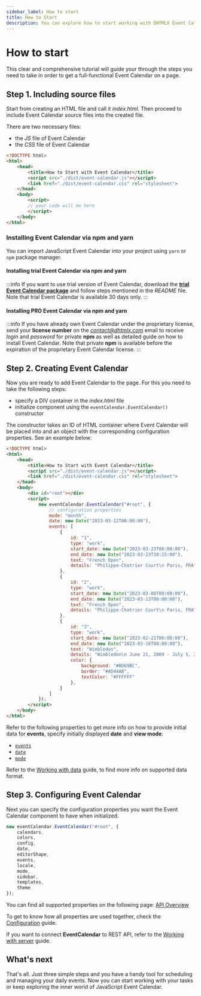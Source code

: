 ```yaml
---
sidebar_label: How to start
title: How to Start
description: You can explore how to start working with DHTMLX Event Calendar in the documentation of the DHTMLX JavaScript Event Calendar library. Browse developer guides and API reference, try out code examples and live demos, and download a free 30-day evaluation version of DHTMLX Event Calendar.
---
```


# How to start

This clear and comprehensive tutorial will guide your through the steps you need to take in order to get a full-functional Event Calendar on a page.

## Step 1. Including source files

Start from creating an HTML file and call it *index.html*. Then proceed to include Event Calendar source files into the created file.

There are two necessary files:

- the *JS* file of Event Calendar
- the *CSS* file of Event Calendar

~~~html {5-6} title="index.html"
<!DOCTYPE html>
<html>
    <head>
        <title>How to Start with Event Calendar</title>
        <script src="./dist/event-calendar.js"></script>   
        <link href="./dist/event-calendar.css" rel="stylesheet">
    </head>
    <body>
        <script>
        // your code will be here
        </script>
    </body>
</html>
~~~

### Installing Event Calendar via npm and yarn

You can import JavaScript Event Calendar into your project using `yarn` or `npm` package manager.

#### Installing trial Event Calendar via npm and yarn

:::info
If you want to use trial version of Event Calendar, download the [**trial Event Calendar package**](https://dhtmlx.com/docs/products/dhtmlxEventCalendar/download.shtml) and follow steps mentioned in the *README* file. Note that trial Event Calendar is available 30 days only.
:::

#### Installing PRO Event Calendar via npm and yarn

:::info
If you have already own Event Calendar under the proprietary license, send your **license number** on the *contact@dhtmlx.com* email to receive *login* and *password* for private **npm** as well as detailed guide on how to install Event Calendar. Note that private **npm** is available before the expiration of the proprietary Event Calendar license.
:::

## Step 2. Creating Event Calendar

Now you are ready to add Event Calendar to the page. For this you need to take the following steps:

- specify a DIV container in the *index.html* file
- initialize component using the `eventCalendar.EventCalendar()` constructor

The constructor takes an ID of HTML container where Event Calendar will be placed into and an object with the corresponding configuration properties. See an example below:

~~~html {9,11-46} title="index.html"
<!DOCTYPE html>
<html>
    <head>
        <title>How to Start with Event Calendar</title>
        <script src="./dist/event-calendar.js"></script>   
        <link href="./dist/event-calendar.css" rel="stylesheet">  
    </head>
    <body>
        <div id="root"></div>
        <script>
            new eventCalendar.EventCalendar("#root", {
                // configuration properties
                mode: "month",
                date: new Date("2023-03-12T00:00:00"),
                events: [
                    {
                        id: "1",
                        type: "work",
                        start_date: new Date("2023-03-23T08:00:00"),
                        end_date: new Date("2023-03-23T10:25:00"),
                        text: "French Open",
                        details: "Philippe-Chatrier Court\n Paris, FRA"
                    },
                    {
                        id: "2",
                        type: "work",
                        start_date: new Date("2023-03-08T00:00:00"),
                        end_date: new Date("2023-03-13T00:00:00"),
                        text: "French Open",
                        details: "Philippe-Chatrier Court\n Paris, FRA",
                    },
                    {
                        id: "3",
                        type: "work",
                        start_date: new Date("2023-02-21T00:00:00"),
                        end_date: new Date("2023-03-16T00:00:00"),
                        text: "Wimbledon",
                        details: "Wimbledon\n June 21, 2009 - July 5, 2009",
                        color: {
                            background: "#BD69BC",
                            border: "#AD44AB",
                            textColor: "#FFFFFF"
                        },
                    }
                ]
            });
        </script>
    </body>
</html>
~~~

Refer to the following properties to get more info on how to provide initial data for **events**, specify initially displayed **date** and **view mode**:

- [`events`](../api/config/js_eventcalendar_events_config)
- [`date`](../api/config/js_eventcalendar_date_config)
- [`mode`](../api/config/js_eventcalendar_mode_config)

Refer to the [Working with data](../guides/working_with_data) guide, to find more info on supported data format.

## Step 3. Configuring Event Calendar

Next you can specify the configuration properties you want the Event Calendar component to have when initialized.

~~~jsx {2-12}
new eventCalendar.EventCalendar("#root", {
    calendars,
    colors,
    config,
    date,
    editorShape,
    events,
    locale,
    mode,
    sidebar,
    templates,
    theme
});
~~~

You can find all supported properties on the following page: [API Overview](../api/overview/properties_overview)

To get to know how all properties are used together, check the [Configuration](../guides/configuration) guide.

If you want to connect **EventCalendar** to REST API, refer to the [Working with server](../guides/working_with_server) guide.

## What's next

That's all. Just three simple steps and you have a handy tool for scheduling and managing your daily events. Now you can start working with your tasks or keep exploring the inner world of JavaScript Event Calendar.
